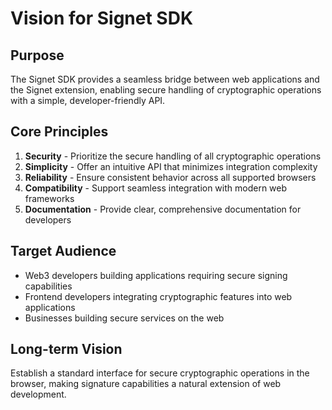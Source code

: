 # Vision for Signet SDK

## Purpose
The Signet SDK provides a seamless bridge between web applications and the Signet extension, enabling secure handling of cryptographic operations with a simple, developer-friendly API.

## Core Principles
1. **Security** - Prioritize the secure handling of all cryptographic operations
2. **Simplicity** - Offer an intuitive API that minimizes integration complexity
3. **Reliability** - Ensure consistent behavior across all supported browsers
4. **Compatibility** - Support seamless integration with modern web frameworks
5. **Documentation** - Provide clear, comprehensive documentation for developers

## Target Audience
- Web3 developers building applications requiring secure signing capabilities
- Frontend developers integrating cryptographic features into web applications
- Businesses building secure services on the web

## Long-term Vision
Establish a standard interface for secure cryptographic operations in the browser, making signature capabilities a natural extension of web development.